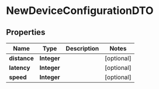 
# NewDeviceConfigurationDTO

## Properties
Name | Type | Description | Notes
------------ | ------------- | ------------- | -------------
**distance** | **Integer** |  |  [optional]
**latency** | **Integer** |  |  [optional]
**speed** | **Integer** |  |  [optional]



